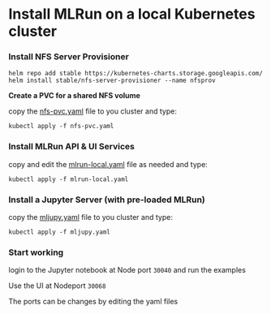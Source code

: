 # Install MLRun on a local Kubernetes cluster


### Install NFS Server Provisioner

```
helm repo add stable https://kubernetes-charts.storage.googleapis.com/
helm install stable/nfs-server-provisioner --name nfsprov
```

<b> Create a PVC for a shared NFS volume</b>

copy the [nfs-pvc.yaml](nfs-pvc.yaml) file to you cluster and type:

    kubectl apply -f nfs-pvc.yaml
    

### Install MLRun API & UI Services

copy and edit the [mlrun-local.yaml](mlrun-local.yaml) file as needed and type:

    kubectl apply -f mlrun-local.yaml


### Install a Jupyter Server (with pre-loaded MLRun)

copy the [mljupy.yaml](mljupy.yaml) file to you cluster and type:

    kubectl apply -f mljupy.yaml
    

### Start working

login to the Jupyter notebook at Node port `30040` and run the examples 

Use the UI at Nodeport `30068` 

The ports can be changes by editing the yaml files
    
